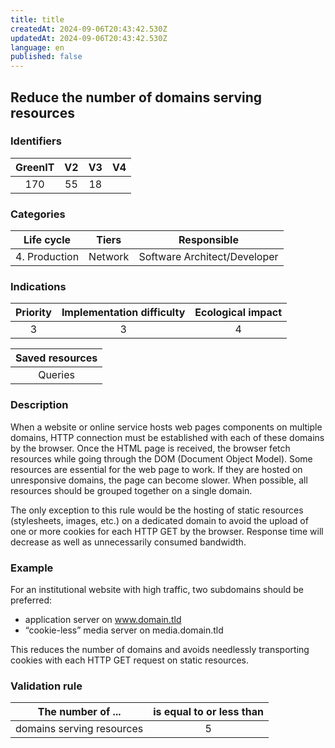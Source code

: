 ```yaml
---
title: title
createdAt: 2024-09-06T20:43:42.530Z
updatedAt: 2024-09-06T20:43:42.530Z
language: en
published: false
---
```

## Reduce the number of domains serving resources

### Identifiers

| GreenIT |  V2  |  V3  |  V4  |
|:-------:|:----:|:----:|:----:|
|   170   | 55  | 18  |      |

### Categories

| Life cycle |  Tiers  |  Responsible  |
|:---------:|:----:|:----:|
| 4. Production | Network | Software Architect/Developer |

### Indications

| Priority |      Implementation difficulty       |  Ecological impact    |
|:-------------------:|:-------------------------:|:---------------------:|
| 3 | 3 | 4 |

|Saved resources                                    |
|:----------------------------------------------------------:|
|  Queries  |

### Description

When a website or online service hosts web pages components on multiple domains, HTTP connection must be established with each of these domains by the browser. Once the HTML page is received,
the browser fetch resources while going through the DOM (Document Object Model).
Some resources are essential for the web page to work. If they are hosted on unresponsive domains, the page can become slower. When possible, all resources should be grouped together on a single domain.

The only exception to this rule would be the hosting of static resources (stylesheets, images, etc.) on a dedicated domain
to avoid the upload of one or more cookies for each HTTP GET by the browser. Response time will decrease as well as unnecessarily consumed bandwidth.

### Example

For an institutional website with high traffic, two subdomains should be preferred:
  - application server on www.domain.tld 
  - “cookie-less” media server on media.domain.tld

This reduces the number of domains and avoids needlessly transporting cookies with each HTTP GET request on static resources.

### Validation rule

| The number of ...     | is equal to or less than   |  
|-------------------|:-------------------------:|
| domains serving resources   |  5 |
